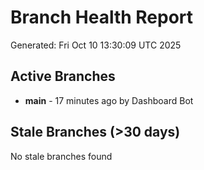 # Branch Health Report
Generated: Fri Oct 10 13:30:09 UTC 2025

## Active Branches
- **main** - 17 minutes ago by Dashboard Bot

## Stale Branches (>30 days)
No stale branches found
